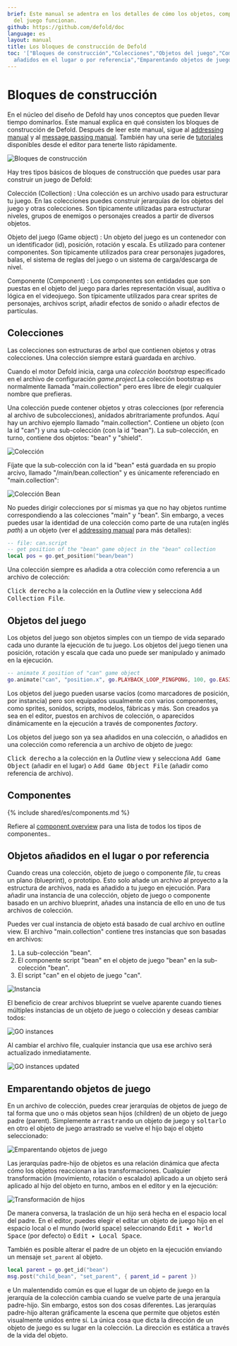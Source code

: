 ```yaml
---
brief: Este manual se adentra en los detalles de cómo los objetos, componentes y colecciones
  del juego funcionan.
github: https://github.com/defold/doc
language: es
layout: manual
title: Los bloques de construcción de Defold
toc: '["Bloques de construcción","Colecciones","Objetos del juego","Componentes","Objetos
  añadidos en el lugar o por referencia","Emparentando objetos de juego"]'
---
```


#  Bloques de construcción

En el núcleo del diseño de Defold hay unos conceptos que pueden llevar tiempo dominarlos. Este manual explica en qué consisten los bloques de construcción de Defold. Después de leer este manual, sigue al [addressing manual](/es/manuals/addressing) y al [message passing manual](/manuals/message-passing). También hay una serie de [tutoriales](/tutorials/getting-started) disponibles desde el editor para tenerte listo rápidamente.

![Bloques de construcción](/manuals/images/building_blocks/building_blocks.png)

Hay tres tipos básicos de bloques de construcción que puedes usar para construir un juego de Defold:

Colección (Collection)
: Una colección es un archivo usado para estructurar tu juego. En las colecciones puedes construir jerarquías de los objetos del juego y otras colecciones. Son típicamente utilizadas para estructurar niveles, grupos de enemigos o personajes creados a partir de diversos objetos.

Objeto del juego (Game object)
: Un objeto del juego es un contenedor con un identificador (id), posición, rotación y escala. Es utilizado para contener componentes. Son típicamente utilizados para crear personajes jugadores, balas, el sistema de reglas del juego o un sistema de carga/descarga de nivel.

Componente (Component)
: Los componentes son entidades que son puestas en el objeto del juego para darles representación visual, auditiva o lógica en el videojuego. Son típicamente utilizados para crear sprites de personajes, archivos script, añadir efectos de sonido o añadir efectos de partículas.

## Colecciones

Las colecciones son estructuras de arbol que contienen objetos y otras colecciones. Una colección siempre estará guardada en archivo.

Cuando el motor Defold inicia, carga una _colección bootstrap_ especificado en el archivo de configuración *game.project*.La colección bootstrap es normalmente llamada "main.collection" pero eres libre de elegir cualquier nombre que prefieras.

Una colección puede contener objetos y otras colecciones (por referencia al archivo de subcolecciones), anidados abritrariamente profundos. Aquí hay un archivo ejemplo llamado "main.collection". Contiene un objeto (con la id "can") y una sub-colección (con la id "bean"). La sub-colección, en turno, contiene dos objetos: "bean" y "shield".

![Colección](/manuals/images/building_blocks/collection.png)

Fíjate que la sub-colección con la id "bean" está guardada en su propio arcivo, llamado "/main/bean.collection" y es únicamente referenciado en "main.collection":

![Colección Bean](/manuals/images/building_blocks/bean_collection.png)

No puedes dirigir colecciones por sí mismas ya que no hay objetos runtime correspondiendo a las colecciones "main" y "bean". Sin embargo, a veces puedes usar la identidad de una colección como parte de una ruta(en inglés _path_) a un objeto (ver el [addressing manual](/es/manuals/addressing) para más detalles):

```lua
-- file: can.script
-- get position of the "bean" game object in the "bean" collection
local pos = go.get_position("bean/bean")
```

Una colección siempre es añadida a otra colección como referencia a un archivo de colección:

<kbd>Click derecho</kbd> a la colección en la *Outline* view y selecciona <kbd>Add Collection File</kbd>.

## Objetos del juego

Los objetos del juego son objetos simples con un tiempo de vida separado cada uno durante la ejecución de tu juego. Los objetos del juego tienen una posición, rotación y escala que cada uno puede ser manipulado y animado en la ejecución.

```lua
-- animate X position of "can" game object
go.animate("can", "position.x", go.PLAYBACK_LOOP_PINGPONG, 100, go.EASING_LINEAR, 1.0)
```

Los objetos del juego pueden usarse vacíos (como marcadores de posición, por instancia) pero son equipados usualmente con varios componentes, como sprites, sonidos, scripts, modelos, fábricas y más. Son creados ya sea en el editor, puestos en archivos de colección, o aparecidos dinámicamente en la ejecución a través de componentes _factory_.

Los objetos del juego son ya sea añadidos en una colección, o añadidos en una colección como referencia a un archivo de objeto de juego:

<kbd>Click derecho</kbd> a la colección en la *Outline* view y selecciona <kbd>Add Game Object</kbd> (añadir en el lugar) o <kbd>Add Game Object File</kbd> (añadir como referencia de archivo).


## Componentes

{% include shared/es/components.md %}

Refiere al [component overview](/manuals/components/) para una lista de todos los tipos de componentes..

## Objetos añadidos en el lugar o por referencia

Cuando creas una colección, objeto de juego o componente _file_, tu creas un plano (blueprint), o prototipo. Esto solo añade un archivo al proyecto a la estructura de archivos, nada es añadido a tu juego en ejecución. Para añadir una instancia de una colección, objeto de juego o componente basado en un archivo blueprint, añades una instancia de ello en uno de tus archivos de colección.

Puedes ver cual instancia de objeto está basado de cual archivo en outline view. El archivo "main.collection" contiene tres instancias que son basadas en archivos:

1. La sub-colección "bean".
2. El componente script "bean" en el objeto de juego "bean" en la sub-colección "bean".
3. El script "can" en el objeto de juego "can".

![Instancia](/manuals/images/building_blocks/instance.png)

El beneficio de crear archivos blueprint se vuelve aparente cuando tienes múltiples instancias de un objeto de juego o colección y deseas cambiar todos:

![GO instances](/manuals/images/building_blocks/go_instance.png)

Al cambiar el archivo file, cualquier instancia que usa ese archivo será actualizado inmediatamente.

![GO instances updated](/manuals/images/building_blocks/go_instance2.png)

## Emparentando objetos de juego

En un archivo de colección, puedes crear jerarquías de objetos de juego de tal forma que uno o más objetos sean hijos (children) de un objeto de juego padre (parent). Simplemente <kbd>arrastrando</kbd> un objeto de juego y <kbd>soltarlo</kbd> en otro el objeto de juego arrastrado se vuelve el hijo bajo el objeto seleccionado:

![Emparentando objetos de juego](/manuals/images/building_blocks/childing.png)

Las jerarquías padre-hijo de objetos es una relación dinámica que afecta cómo los objetos reaccionan a las transformaciones. Cualquier transformación (movimiento, rotación o escalado) aplicado a un objeto será aplicado al hijo del objeto en turno, ambos en el editor y en la ejecución:

![Transformación de hijos](/manuals/images/building_blocks/child_transform.png)

De manera conversa, la traslación de un hijo será hecha en el espacio local del padre. En el editor, puedes elegir el editar un objeto de juego hijo en el espacio local o el mundo (world space) seleccionando <kbd>Edit ▸ World Space</kbd> (por defecto) o <kbd>Edit ▸ Local Space</kbd>.

También es posible alterar el padre de un objeto en la ejecución enviando un mensaje `set_parent` al objeto.

```lua
local parent = go.get_id("bean")
msg.post("child_bean", "set_parent", { parent_id = parent })
```

<div class='important' markdown='1'>e
Un malentendido común es que el lugar de un objeto de juego en la jerarquía de la colección cambia cuando se vuelve parte de una jerarquía padre-hijo. Sin embargo, estos son dos cosas diferentes. Las jerarquías padre-hijo alteran gráficamente la escena que permite que objetos estén visualmente unidos entre sí. La única cosa que dicta la dirección de un objeto de juego es su lugar en la colección. La dirección es estática a través de la vida del objeto.
</div>